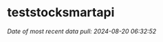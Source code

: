 
<!-- README.md is generated from README.Rmd. Please edit that file -->

# teststocksmartapi

*Date of most recent data pull: 2024-08-20 06:32:52*
